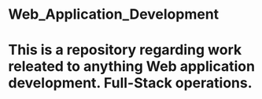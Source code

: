 # Web_Application_Development
# This is a repository regarding work releated to anything Web application development. Full-Stack operations.